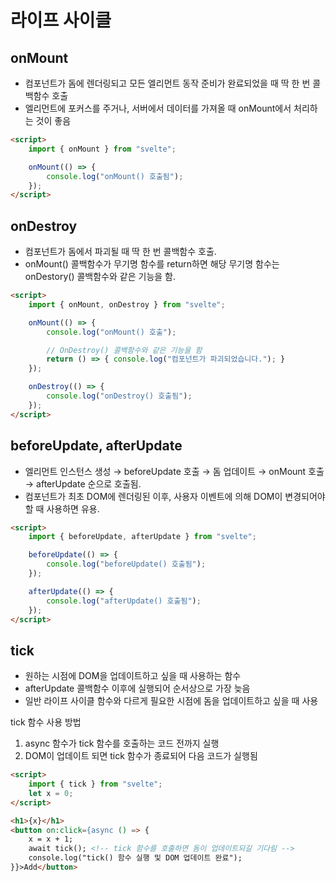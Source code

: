 # 라이프 사이클

## onMount

* 컴포넌트가 돔에 렌더링되고 모든 엘리먼트 동작 준비가 완료되었을 때 딱 한 번 콜백함수 호출
* 엘리먼트에 포커스를 주거나, 서버에서 데이터를 가져올 때 onMount에서 처리하는 것이 좋음

```html
<script>
    import { onMount } from "svelte";

    onMount(() => {
        console.log("onMount() 호출됨");
    });
</script>
```

## onDestroy

* 컴포넌트가 돔에서 파괴될 때 딱 한 번 콜백함수 호출.
* onMount() 콜백함수가 무기명 함수를 return하면 해당 무기명 함수는 onDestory() 콜백함수와 같은 기능을 함.

```html
<script>
    import { onMount, onDestroy } from "svelte";

    onMount(() => {
        console.log("onMount() 호출");

        // OnDestroy() 콜백함수와 같은 기능을 함
        return () => { console.log("컴포넌트가 파괴되었습니다."); }
    });

    onDestroy(() => {
        console.log("onDestroy() 호출됨");
    });
</script>
```

## beforeUpdate, afterUpdate

* 엘리먼트 인스턴스 생성 → beforeUpdate 호출 → 돔 업데이트 → onMount 호출 → afterUpdate 순으로 호출됨.
* 컴포넌트가 최초 DOM에 렌더링된 이후, 사용자 이벤트에 의해 DOM이 변경되어야 할 때 사용하면 유용.

```html
<script>
    import { beforeUpdate, afterUpdate } from "svelte";

    beforeUpdate(() => {
        console.log("beforeUpdate() 호출됨");
    });

    afterUpdate(() => {
        console.log("afterUpdate() 호출됨");
    });
</script>
```

## tick

* 원하는 시점에 DOM을 업데이트하고 싶을 때 사용하는 함수
* afterUpdate 콜백함수 이후에 실행되어 순서상으로 가장 늦음
* 일반 라이프 사이클 함수와 다르게 필요한 시점에 돔을 업데이트하고 싶을 때 사용

tick 함수 사용 방법
1. async 함수가 tick 함수를 호출하는 코드 전까지 실행
2. DOM이 업데이트 되면 tick 함수가 종료되어 다음 코드가 실행됨

```html
<script>
    import { tick } from "svelte";
	let x = 0;
</script>

<h1>{x}</h1>
<button on:click={async () => {
    x = x + 1;
    await tick(); <!-- tick 함수를 호출하면 돔이 업데이트되길 기다림 -->
    console.log("tick() 함수 실행 및 DOM 업데이트 완료");
}}>Add</button>
```